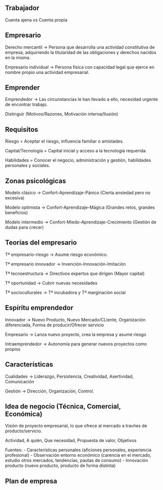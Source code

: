 ## Trabajador
Cuenta ajena vs Cuenta propia

## Empresario

Derecho mercantil -> Persona que desarrolla una actividad constitutiva de empresa, adquiriendo la titularidad de las obligaciones y derechos nacidos en la misma.

Empresario individual -> Persona física con capacidad legal que ejerce en nombre propio una actividad empresarial.

## Emprender
Emprendedor -> Las circunstancias le han llevado a ello, necesidad urgente de encontrar trabajo.

Distinguir (Motivos/Razones, Motivación interna/Ilusión)

## Requisitos
Riesgo = Aceptar el riesgo, influencia familiar o amistades.

Capital/Tecnología = Capital inicial y acceso a la tecnología requerida.

Habilidades = Conocer el negocio, administración y gestión, habilidades personales y sociales.

## Zonas psicológicas

Modelo clásico -> Confort-Aprendizaje-Pánico (Cierta ansiedad pero no excesiva)

Modelo optimista -> Confort-Aprendizaje-Mágica (Grandes retos, grandes beneficios)

Modelo intermedio -> Confort-Miedo-Aprendizaje-Crecimiento (Gestión de dudas para crecer)

## Teorías del empresario
Tª empresario-riesgo -> Asume riesgo económico.

Tª empresario innovador -> Invención-Innovación-Imitación

Tª tecnoestructura -> Directivos expertos que dirigen (Mayor capital)

Tª oportunidad -> Cubrir nuevas necesidades

Tª socioculturales -> Tª incubadora y Tª marginación social

## Espíritu emprendedor
Innovador -> Nuevo Producto, Nuevo Mercado/CLiente, Organización diferenciada, Forma de producir/Ofrecer servicio

Empresario -> Lanza nuevo proyecto, crea la empresa y asume riesgo

Intraemprendedor -> Autonomía para generar nuevos proyectos como propios

## Características

Cualidades -> Liderazgo, Persistencia, Creatividad, Asertividad, Comunicación

Gestión -> Dirección, Organización, Control.

## Idea de negocio (Técnica, Comercial, Económica)
Visión de proyecto empresarial, lo que ofrece al mercado a travñes de producto/servicio.

Actividad, A quién, Que necesidad, Propuesta de valor, Objetivos

Fuentes:
    - Características personales (aficiones personales, experiencia profesional)
    - Observación entorno económico (carencia en el mercado, estudio otros mercados, tendencias, pautas de consumo)
    - Innovación producto (nuevo producto, producto de forma distinta)

## Plan de empresa
